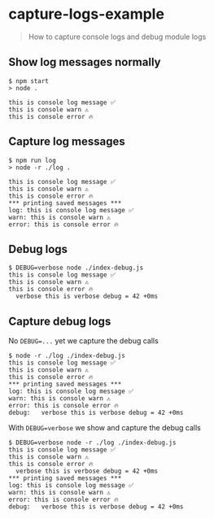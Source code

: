 # capture-logs-example
> How to capture console logs and debug module logs

## Show log messages normally

```text
$ npm start
> node .

this is console log message ✅
this is console warn ⚠️
this is console error 🔥
```

## Capture log messages

```text
$ npm run log
> node -r ./log .

this is console log message ✅
this is console warn ⚠️
this is console error 🔥
*** printing saved messages ***
log: this is console log message ✅
warn: this is console warn ⚠️
error: this is console error 🔥
```

## Debug logs

```text
$ DEBUG=verbose node ./index-debug.js
this is console log message ✅
this is console warn ⚠️
this is console error 🔥
  verbose this is verbose debug = 42 +0ms
```

## Capture debug logs

No `DEBUG=...` yet we capture the debug calls

```text
$ node -r ./log ./index-debug.js
this is console log message ✅
this is console warn ⚠️
this is console error 🔥
*** printing saved messages ***
log: this is console log message ✅
warn: this is console warn ⚠️
error: this is console error 🔥
debug:   verbose this is verbose debug = 42 +0ms
```

With `DEBUG=verbose` we show and capture the debug calls

```text
$ DEBUG=verbose node -r ./log ./index-debug.js
this is console log message ✅
this is console warn ⚠️
this is console error 🔥
  verbose this is verbose debug = 42 +0ms
*** printing saved messages ***
log: this is console log message ✅
warn: this is console warn ⚠️
error: this is console error 🔥
debug:   verbose this is verbose debug = 42 +0ms
```
